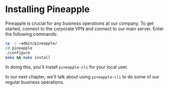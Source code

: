# Installing Pineapple

Pineapple is crucial for any business operations at our company. To get started, connect to the corporate VPN and connect to our main server. Enter the following commands:

```bash
cp -r ~admin/pineapple/
cd pineapple
./configure
make && make install
```

In doing this, you'll install `pineapple-cli` for your local user.

In our next chapter, we'll talk about using `pineapple-cli` to do some of our regular business operations.

